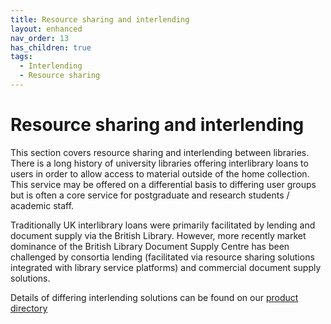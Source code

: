 ```yaml
---
title: Resource sharing and interlending
layout: enhanced
nav_order: 13
has_children: true
tags:
  - Interlending
  - Resource sharing
---
```


# Resource sharing and interlending

This section covers resource sharing and interlending between libraries. There is a long history of university libraries offering interlibrary loans to users in order to allow access to material outside of the home collection. This service may be offered on a differential basis to differing user groups but is often a core service for postgraduate and research students / academic staff.

Traditionally UK interlibrary loans were primarily facilitated by lending and document supply via the British Library. However, more recently market dominance of the British Library Document Supply Centre has been challenged by consortia lending (facilitated via resource sharing solutions integrated with library service platforms) and commercial document supply solutions.

Details of differing interlending solutions can be found on our [product directory](/product-directory/)
